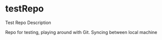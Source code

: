 # testRepo
Test Repo Description

Repo for testing, playing around with Git. Syncing between local machine
